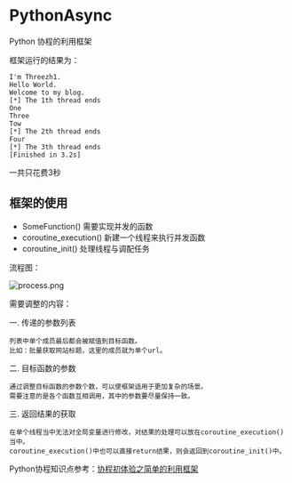 # PythonAsync
Python 协程的利用框架

框架运行的结果为：

```
I'm Threezh1.
Hello World.
Welcome to my blog.
[*] The 1th thread ends
One
Three
Tow
[*] The 2th thread ends
Four
[*] The 3th thread ends
[Finished in 3.2s]
```

一共只花费3秒

## 框架的使用

- SomeFunction() 		需要实现并发的函数
- coroutine_execution() 新建一个线程来执行并发函数
- coroutine_init()		处理线程与调配任务

流程图：

![process.png](https://i.loli.net/2019/08/22/1fUmqKRNigF89DV.png)

需要调整的内容：

一. 传递的参数列表
	
	列表中单个成员最后都会被赋值到目标函数。
	比如：批量获取网站标题，这里的成员就为单个url。

二. 目标函数的参数

	通过调整目标函数的参数个数，可以使框架适用于更加复杂的场景。
	需要注意的是各个函数互相调用，其中的参数要尽量保持一致。

三. 返回结果的获取

	在单个线程当中无法对全局变量进行修改，对结果的处理可以放在coroutine_execution()当中。
	coroutine_execution()中也可以直接return结果，则会返回到coroutine_init()中。


Python协程知识点参考：[协程初体验之简单的利用框架](https://threezh1.com/2019/08/22/%E7%AE%80%E5%8D%95%E7%9A%84%E5%8D%8F%E7%A8%8B%E5%88%A9%E7%94%A8%E6%A1%86%E6%9E%B6/)
